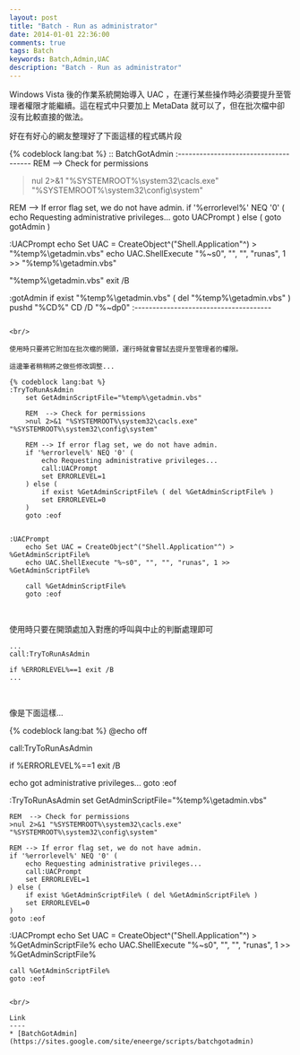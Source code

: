 ```yaml
---
layout: post
title: "Batch - Run as administrator"
date: 2014-01-01 22:36:00
comments: true
tags: Batch
keywords: Batch,Admin,UAC
description: "Batch - Run as administrator"
---
```


Windows Vista 後的作業系統開始導入 UAC ，在運行某些操作時必須要提升至管理者權限才能繼續。這在程式中只要加上 MetaData 就可以了，但在批次檔中卻沒有比較直接的做法。

<!-- More -->

好在有好心的網友整理好了下面這樣的程式碼片段

{% codeblock lang:bat %}
:: BatchGotAdmin
:-------------------------------------
REM --> Check for permissions
>nul 2>&1 "%SYSTEMROOT%\system32\cacls.exe" "%SYSTEMROOT%\system32\config\system"

REM --> If error flag set, we do not have admin.
if '%errorlevel%' NEQ '0' (
echo Requesting administrative privileges...
goto UACPrompt
) else ( goto gotAdmin )

:UACPrompt
echo Set UAC = CreateObject^("Shell.Application"^) > "%temp%\getadmin.vbs"
echo UAC.ShellExecute "%~s0", "", "", "runas", 1 >> "%temp%\getadmin.vbs"

"%temp%\getadmin.vbs"
exit /B

:gotAdmin
if exist "%temp%\getadmin.vbs" ( del "%temp%\getadmin.vbs" )
pushd "%CD%"
CD /D "%~dp0"
:--------------------------------------
```

<br/>

使用時只要將它附加在批次檔的開頭，運行時就會嘗試去提升至管理者的權限。  

這邊筆者稍稍將之做些修改調整...  

{% codeblock lang:bat %}
:TryToRunAsAdmin
    set GetAdminScriptFile="%temp%\getadmin.vbs"

    REM  --> Check for permissions
    >nul 2>&1 "%SYSTEMROOT%\system32\cacls.exe" "%SYSTEMROOT%\system32\config\system"

    REM --> If error flag set, we do not have admin.
    if '%errorlevel%' NEQ '0' (
        echo Requesting administrative privileges...
        call:UACPrompt
        set ERRORLEVEL=1
    ) else ( 
        if exist %GetAdminScriptFile% ( del %GetAdminScriptFile% )
        set ERRORLEVEL=0
    )
    goto :eof


:UACPrompt
    echo Set UAC = CreateObject^("Shell.Application"^) > %GetAdminScriptFile%
    echo UAC.ShellExecute "%~s0", "", "", "runas", 1 >> %GetAdminScriptFile%

    call %GetAdminScriptFile%
    goto :eof
```

<br/>

使用時只要在開頭處加入對應的呼叫與中止的判斷處理即可  

    ...
    call:TryToRunAsAdmin

    if %ERRORLEVEL%==1 exit /B
    ...
    
<br/>

像是下面這樣...  

{% codeblock lang:bat %}
@echo off

call:TryToRunAsAdmin

if %ERRORLEVEL%==1 exit /B
    
echo got administrative privileges...
goto :eof

:TryToRunAsAdmin
    set GetAdminScriptFile="%temp%\getadmin.vbs"

    REM  --> Check for permissions
    >nul 2>&1 "%SYSTEMROOT%\system32\cacls.exe" "%SYSTEMROOT%\system32\config\system"

    REM --> If error flag set, we do not have admin.
    if '%errorlevel%' NEQ '0' (
        echo Requesting administrative privileges...
        call:UACPrompt
        set ERRORLEVEL=1
    ) else ( 
        if exist %GetAdminScriptFile% ( del %GetAdminScriptFile% )
        set ERRORLEVEL=0
    )
    goto :eof


:UACPrompt
    echo Set UAC = CreateObject^("Shell.Application"^) > %GetAdminScriptFile%
    echo UAC.ShellExecute "%~s0", "", "", "runas", 1 >> %GetAdminScriptFile%

    call %GetAdminScriptFile%
    goto :eof
```

<br/>

Link
----
* [BatchGotAdmin](https://sites.google.com/site/eneerge/scripts/batchgotadmin)
